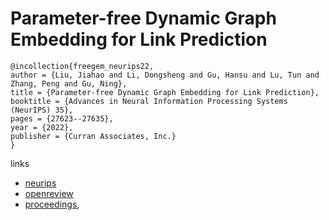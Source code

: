 # Parameter-free Dynamic Graph Embedding for Link Prediction

```
@incollection{freegem_neurips22,
author = {Liu, Jiahao and Li, Dongsheng and Gu, Hansu and Lu, Tun and Zhang, Peng and Gu, Ning},
title = {Parameter-free Dynamic Graph Embedding for Link Prediction},
booktitle = {Advances in Neural Information Processing Systems (NeurIPS) 35},
pages = {27623--27635},
year = {2022},
publisher = {Curran Associates, Inc.}
}
```

links
- [neurips](https://nips.cc/Conferences/2022/Schedule?showEvent=54304)
- [openreview](https://openreview.net/forum?id=215KQFiU65l)
- [proceedings](https://papers.nips.cc//paper_files/paper/2022/hash/b14d7175755b180dc2163e15e3110cb6-Abstract-Conference.html),
